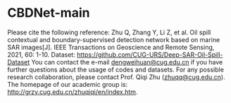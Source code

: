 # CBDNet-main
Please cite the following reference:
Zhu Q, Zhang Y, Li Z, et al. Oil spill contextual and boundary-supervised detection network based on marine SAR images[J]. IEEE Transactions on Geoscience and Remote Sensing, 2021, 60: 1-10.
Dataset:
https://github.com/CUG-URS/Deep-SAR-Oil-Spill-Dataset
You can contact the e-mail dengweihuan@cug.edu.cn if you have further questions about the usage of codes and datasets.
For any possible research collaboration, please contact Prof. Qiqi Zhu (zhuqq@cug.edu.cn).
The homepage of our academic group is: http://grzy.cug.edu.cn/zhuqiqi/en/index.htm.
